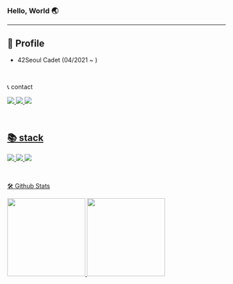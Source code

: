 ### Hello, World 🌏

---
👤 Profile
---
- 42Seoul Cadet   (04/2021 ~ )
<br/>

<!-- <img src="https://img.shields.io/badge/04/2021 ~-222222?label=42SEOUL&style=flat-square&logo=42&labelColor=000000&logoColor=FFFFFF"/> -->


📞 contact

<a href="mailto:ohdiar@gmail.com" target="_blank"><img src="https://img.shields.io/badge/ohdiar@gmail.com-EA4335?style=flat&logo=Gmail&logoColor=white&link=ohdiar@gmail.com"/> <a href="https://instagram.com/ro_heun" target="_blank"><img src="https://img.shields.io/badge/ro_heun-E4405F?&style=flat&logo=Instagram&logoColor=FFFFFF"/> <a href="https://raidho.tistory.com" target="_blank"><img src="https://img.shields.io/badge/blog-000000?&style=flat&logo=Tistory&logoColor=FFFFFF"/>


  <br/>
  
📚 stack
  ---
<img src="https://img.shields.io/badge/Swift-F05138?&style=flat&logo=Swift&logoColor=FFFFFF"/> <img src="https://img.shields.io/badge/C-A8B9CC?&style=flat&logo=C&logoColor=FFFFFF"/> <img src="https://img.shields.io/badge/C++-00599C?&style=flat&logo=C++&logoColor=FFFFFF"/>


  <br/>
  
  
🛠️ Github Stats
  
  <p>
  <img height="180em" src="https://github-readme-stats.vercel.app/api?username=ohdair&show_icons=true&include_all_commits=true&bg_color=30,e96443,904e95&title_color=fff&text_color=fff">
  <img height="180em" src="https://github-readme-stats.vercel.app/api/top-langs/?username=ohdair&layout=compact&bg_color=30,e96443,904e95&title_color=fff&text_color=fff">
</p>
 <br/>

 
